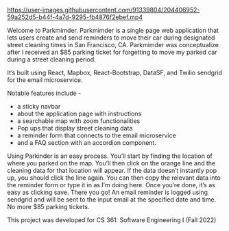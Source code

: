 https://user-images.githubusercontent.com/91339804/204406952-59a252d5-b44f-4a7d-9295-fb4876f2ebef.mp4

Welcome to Parkmimder. Parkmimder is a single page web application that lets users create and send reminders to move their car during designated street cleaning times in San Francisco, CA. Parkmimder was conceptualize after I received an $85 parking ticket for forgetting to move my parked car during a street cleaning period. 

It’s built using React, Mapbox, React-Bootstrap, DataSF, and Twilio sendgrid for the email microservice. 

Notable features include -
- a sticky navbar
- about the application page with instructions 
- a searchable map with zoom functionalities 
- Pop ups that display street cleaning data
- a reminder form that connects to the email microservice 
- and a FAQ section with an accordion component. 

Using Parkinder is an easy process. You’ll start by finding the location of where you parked on the map. You’ll then click on the orange line and the cleaning data for that location will appear. If the data doesn’t instantly pop up, you should click the line again. You can then copy the relevant data into the reminder form or type it in as I’m doing here. Once you’re done, it’s as easy as clicking save. There you go! An email reminder is logged using sendgrid and will be sent to the input email at the specified date and time. No more $85 parking tickets. 

This project was developed for CS 361: Software Engineering I (Fall 2022)
